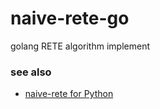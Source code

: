 # naive-rete-go
golang RETE algorithm implement

### see also
- [naive-rete for Python](https://github.com/GNaive/naive-rete)

